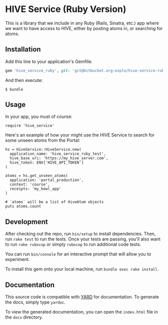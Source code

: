 # HIVE Service (Ruby Version)

This is a library that we include in any Ruby (Rails, Sinatra, etc.) app where we want to have access to HIVE, either by posting atoms in, or searching for atoms.

## Installation

Add this line to your application's Gemfile:

```ruby
gem 'hive_service_ruby', git: 'git@bitbucket.org:explo/hive-service-ruby.git'
```

And then execute:

    $ bundle

## Usage

In your app, you must of course:

    require 'hive_service'

Here's an example of how your might use the HIVE Service to search for some unseen atoms from the Portal:

    hs = HiveService::HiveService.new(
      application_name: 'hive_service_ruby_test',
      hive_base_uri: 'https://my_hive_server.com',
      hive_token: ENV['HIVE_API_TOKEN']
    )

    atoms = hs.get_unseen_atoms(
      application: 'portal_production',
      context: 'course',
      receipts: 'my_kewl_app'
    )

    # `atoms` will be a list of HiveAtom objects
    puts atoms.count

## Development

After checking out the repo, run `bin/setup` to install dependencies. Then, run `rake test` to run the tests. Once your tests are passing, you'll also want to run `rake rubocop` or simply `rubocop` to run additional code tests.

You can run `bin/console` for an interactive prompt that will allow you to experiment.

To install this gem onto your local machine, run `bundle exec rake install`.

## Documentation

This source code is compatible with [YARD](https://yardoc.org/) for documentation. To generate the docs, simply type `yardoc`.

To view the generated documentation, you can open the `index.html` file in the `docs` directory.
